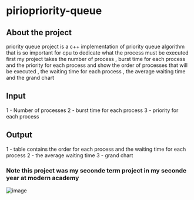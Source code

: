 # piriopriority-queue
## About the project 
priority queue project is a c++ implementation of priority queue algorithm 
that is so important for cpu to dedicate what the process must be executed first
my project takes the number of process , burst time for each process and the priority for each process
and show the order of processes that will be executed , the waiting time for each process , the average waiting time and the grand chart


## Input
1 - Number of processes
2 - burst time for each process
3 - priority for each process


## Output
1 - table contains the order for each process and the waiting time for each process
2 - the average waiting time
3 - grand chart

### Note this project was my seconde term project in my seconde year at modern academy


![image](https://user-images.githubusercontent.com/116765410/209480744-10726557-b5ad-4430-b6b2-2fa2dc8133a7.png)





